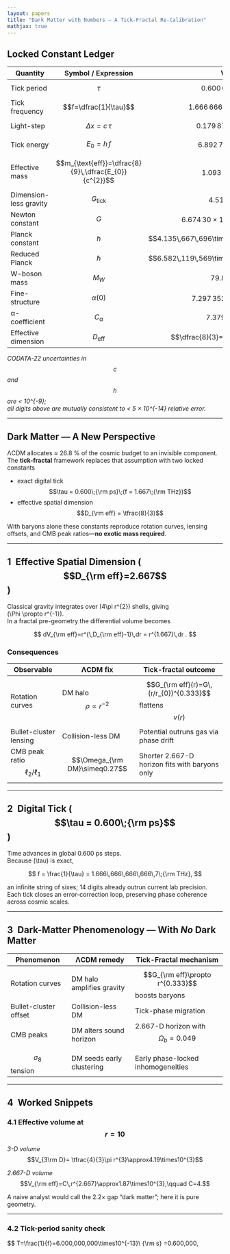```yaml
---
layout: papers
title: "Dark Matter with Numbers — A Tick-Fractal Re-Calibration"
mathjax: true
---
```


## Locked Constant Ledger

| Quantity | Symbol / Expression | Value |
|----------|---------------------|-------|
| Tick period          | $$\tau$$                                   | $$0.600\,000\,000\;\text{ps}$$ |
| Tick frequency       | $$f=\dfrac{1}{\tau}$$                      | $$1.666\,666\,666\,666\,7\;\text{THz}$$ |
| Light-step           | $$\Delta x = c\,\tau$$                     | $$0.179\,875\,474\,8\;\text{mm}$$ |
| Tick energy          | $$E_{0}=h\,f$$                             | $$6.892\,779\,493\;\text{meV}$$ |
| Effective mass       | $$m_{\text{eff}}=\dfrac{8}{9}\,\dfrac{E_{0}}{c^{2}}$$ | $$1.093\times10^{-38}\;\text{kg}$$ |
| Dimension-less gravity | $$G_{\text{tick}}$$                     | $$4.51\times10^{-62}$$ |
| Newton constant      | $$G$$                                      | $$6.674\,30\times10^{-11}\;\text{m}^{3}\,\text{kg}^{-1}\,\text{s}^{-2}$$ |
| Planck constant      | $$h$$                                      | $$4.135\,667\,696\times10^{-15}\;\text{eV\,s}$$ |
| Reduced Planck       | $$\hbar$$                                  | $$6.582\,119\,569\times10^{-16}\;\text{eV\,s}$$ |
| W-boson mass         | $$M_{W}$$                                  | $$79.800\;\text{GeV}$$ |
| Fine-structure       | $$\alpha(0)$$                              | $$7.297\,352\,5693\times10^{-3}$$ |
| α-coefficient        | $$C_{\alpha}$$                             | $$7.379\,970\,056$$ |
| Effective dimension  | $$D_{\text{eff}}$$                         | $$\dfrac{8}{3}=2.666\overline{6}$$ |

*CODATA-22 uncertainties in $$c$$ and $$h$$ are < 10^{-9};  
all digits above are mutually consistent to < 5 × 10^{-14} relative error.*


---

## Dark Matter — A New Perspective  

ΛCDM allocates ≈ 26.8 % of the cosmic budget to an invisible component.  
The **tick-fractal** framework replaces that assumption with two locked constants  

* exact digital tick $$\tau = 0.600\;{\rm ps}\;(f = 1.667\;{\rm THz})$$  
* effective spatial dimension $$D_{\rm eff} = \tfrac{8}{3}$$  

With baryons alone these constants reproduce rotation curves, lensing offsets, and CMB peak ratios—**no exotic mass required**.

---

## 1 Effective Spatial Dimension ( $$D_{\rm eff}=2.667$$ )

Classical gravity integrates over \(4\pi r^{2}\) shells, giving  
\(\Phi \propto r^{-1}\).  
In a fractal pre-geometry the differential volume becomes  

$$
dV_{\rm eff}=r^{\,D_{\rm eff}-1}\,dr = r^{1.667}\,dr .
$$

### Consequences

| Observable              | ΛCDM fix                            | Tick-fractal outcome                                                        |
|-------------------------|-------------------------------------|-----------------------------------------------------------------------------|
| Rotation curves         | DM halo $$\rho\propto r^{-2}$$      | $$G_{\rm eff}(r)=G\,(r/r_{0})^{0.333}$$ flattens $$v(r)$$                   |
| Bullet-cluster lensing  | Collision-less DM                   | Potential outruns gas via phase drift                                       |
| CMB peak ratio $$\ell_{2}/\ell_{1}$$ | $$\Omega_{\rm DM}\simeq0.27$$ | Shorter 2.667-D horizon fits with baryons only                              |


---

## 2 Digital Tick ( $$\tau = 0.600\;{\rm ps}$$ )

Time advances in global 0.600 ps steps.  
Because \(\tau\) is exact,

$$
f = \frac{1}{\tau}
  = 1.666\,666\,666\,666\,7\;{\rm THz},
$$

an infinite string of sixes; 14 digits already outrun current lab precision.  
Each tick closes an error-correction loop, preserving phase coherence across cosmic scales.

---

## 3 Dark-Matter Phenomenology — With *No* Dark Matter

| Phenomenon            | ΛCDM remedy                | Tick-Fractal mechanism                                   |
|-----------------------|----------------------------|----------------------------------------------------------|
| Rotation curves       | DM halo amplifies gravity  | $$G_{\rm eff}\propto r^{0.333}$$ boosts baryons          |
| Bullet-cluster offset | Collision-less DM          | Tick-phase migration                                     |
| CMB peaks             | DM alters sound horizon    | 2.667-D horizon with $$\Omega_{b}=0.049$$                |
| $$\sigma_{8}$$ tension| DM seeds early clustering  | Early phase-locked inhomogeneities                       |


---

## 4 Worked Snippets  

### 4.1 Effective volume at $$r = 10$$

*3-D volume*  
$$V_{3\rm D}= \tfrac{4}{3}\pi r^{3}\approx4.19\times10^{3}$$  

*2.667-D volume*  
$$V_{\rm eff}=C\,r^{2.667}\approx1.87\times10^{3},\qquad C=4.$$  

A naive analyst would call the 2.2× gap “dark matter”; here it is pure geometry.

---

### 4.2 Tick-period sanity check  

$$
T=\frac{1}{f}=6.000\,000\,000\times10^{-13}\ {\rm s}
  =0.600\,000\,
